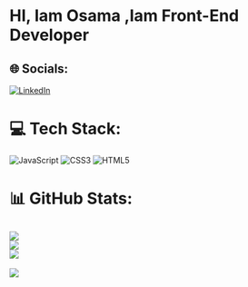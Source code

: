 # HI, Iam Osama ,Iam Front-End Developer
## 🌐 Socials:
[![LinkedIn](https://img.shields.io/badge/LinkedIn-%230077B5.svg?logo=linkedin&logoColor=white)](https://www.linkedin.com/in/osama-sayed-3a6982255)
# 💻 Tech Stack:
![JavaScript](https://img.shields.io/badge/javascript-%23323330.svg?style=for-the-badge&logo=javascript&logoColor=%23F7DF1E) ![CSS3](https://img.shields.io/badge/css3-%231572B6.svg?style=for-the-badge&logo=css3&logoColor=white) ![HTML5](https://img.shields.io/badge/html5-%23E34F26.svg?style=for-the-badge&logo=html5&logoColor=white)
# 📊 GitHub Stats:
![](https://github-readme-stats.vercel.app/api?username=osamaworkout&theme=dark&hide_border=false&include_all_commits=true&count_private=true)<br/>
![](https://github-readme-streak-stats.herokuapp.com/?user=osamaworkout&theme=dark&hide_border=false)<br/>
![](https://github-readme-stats.vercel.app/api/top-langs/?username=osamaworkout&theme=dark&hide_border=false&include_all_commits=true&count_private=true&layout=compact)
---
[![](https://visitcount.itsvg.in/api?id=osamaworkout&label=Profile%20Views&color=8&icon=0&pretty=true)](https://visitcount.itsvg.in)
<!---
osamaworkout/osamaworkout is a ✨ special ✨ repository because its `README.md` (this file) appears on your GitHub profile.
You can click the Preview link to take a look at your changes.
--->
